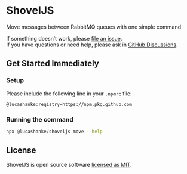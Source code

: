 # ShovelJS

Move messages between RabbitMQ queues with one simple command

If something doesn’t work, please [file an issue](https://github.com/lucashanke/shoveljs/issues/new).<br>
If you have questions or need help, please ask in [GitHub Discussions](https://github.com/lucashanke/shoveljs/discussions).


## Get Started Immediately

### Setup

Please include the following line in your `.npmrc` file:

```
@lucashanke:registry=https://npm.pkg.github.com
```

### Running the command

```sh
npx @lucashanke/shoveljs move --help
```

## License

ShovelJS is open source software [licensed as MIT](https://github.com/lucashanke/shoveljs/blob/main/LICENSE).